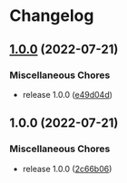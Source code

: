# Changelog

## [1.0.0](https://github.com/pleo-oss/s3-cache-action/compare/v1.0.0...v1.0.0) (2022-07-21)


### Miscellaneous Chores

* release 1.0.0 ([e49d04d](https://github.com/pleo-oss/s3-cache-action/commit/e49d04d6c6743b03cebdff732c720f9c523c8dbb))

## 1.0.0 (2022-07-21)


### Miscellaneous Chores

* release 1.0.0 ([2c66b06](https://github.com/pleo-oss/s3-cache-action/commit/2c66b0673c09cb19042061542e9b8d9c2d6aa9b6))
